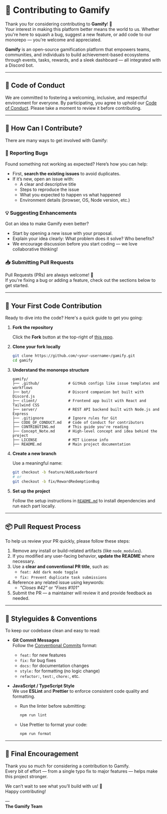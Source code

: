 # 🤝 Contributing to Gamify

Thank you for considering contributing to **Gamify**! 🎉  
Your interest in making this platform better means the world to us. Whether you're here to squash a bug, suggest a new feature, or add code to our monorepo — you're welcome and appreciated.

**Gamify** is an open-source gamification platform that empowers teams, communities, and individuals to build achievement-based ecosystems through events, tasks, rewards, and a sleek dashboard — all integrated with a Discord bot.

---

## 📜 Code of Conduct

We are committed to fostering a welcoming, inclusive, and respectful environment for everyone. By participating, you agree to uphold our [Code of Conduct](CODE_OF_CONDUCT.md). Please take a moment to review it before contributing.

---

## 🌟 How Can I Contribute?

There are many ways to get involved with Gamify:

### 🐛 Reporting Bugs

Found something not working as expected? Here’s how you can help:

- First, **search the existing issues** to avoid duplicates.
- If it’s new, open an issue with:
  - A clear and descriptive title
  - Steps to reproduce the issue
  - What you expected to happen vs what happened
  - Environment details (browser, OS, Node version, etc.)

### 💡 Suggesting Enhancements

Got an idea to make Gamify even better?

- Start by opening a new issue with your proposal.
- Explain your idea clearly: What problem does it solve? Who benefits?
- We encourage discussion before you start coding — we love collaborative thinking!

### 📥 Submitting Pull Requests

Pull Requests (PRs) are always welcome! 🙌  
If you're fixing a bug or adding a feature, check out the sections below to get started.

---

## 🚀 Your First Code Contribution

Ready to dive into the code? Here's a quick guide to get you going:

1. **Fork the repository**

   Click the **Fork** button at the top-right of [this repo](https://github.com/gollabharath/gamify).

2. **Clone your fork locally**

   ```bash
   git clone https://github.com/<your-username>/gamify.git
   cd gamify
   ```

3. **Understand the monorepo structure**

   ```
   gamify/
   ├── .github/             # GitHub configs like issue templates and workflows
   ├── bot/                 # Discord companion bot built with Discord.js
   ├── client/              # Frontend app built with React and Tailwind CSS
   ├── server/              # REST API backend built with Node.js and Express
   ├── .gitignore           # Ignore rules for Git
   ├── CODE_OF_CONDUCT.md   # Code of Conduct for contributors
   ├── CONTRIBUTING.md      # This guide you're reading
   ├── Concept_Note.md      # High-level concept and idea behind the project
   ├── LICENSE              # MIT License info
   ├── README.md            # Main project documentation

   ```

4. **Create a new branch**

   Use a meaningful name:

   ```bash
   git checkout -b feature/AddLeaderboard
   # or
   git checkout -b fix/RewardRedemptionBug
   ```

5. **Set up the project**

   Follow the setup instructions in [`README.md`](./README.md) to install dependencies and run each part locally.

---

## 📦 Pull Request Process

To help us review your PR quickly, please follow these steps:

1. Remove any install or build-related artifacts (like `node_modules`).
2. If you modified any user-facing behavior, **update the README** where necessary.
3. Use a **clear and conventional PR title**, such as:
   - `feat: Add dark mode toggle`
   - `fix: Prevent duplicate task submissions`
4. Reference any related issue using keywords:
   - _"Closes #42"_ or _"Fixes #101"_
5. Submit the PR — a maintainer will review it and provide feedback as needed.

---

## 🧭 Styleguides & Conventions

To keep our codebase clean and easy to read:

- **Git Commit Messages**  
  Follow the [Conventional Commits](https://www.conventionalcommits.org/en/v1.0.0/) format:

  - `feat:` for new features
  - `fix:` for bug fixes
  - `docs:` for documentation changes
  - `style:` for formatting (no logic change)
  - `refactor:`, `test:`, `chore:`, etc.

- **JavaScript / TypeScript Style**  
  We use **ESLint** and **Prettier** to enforce consistent code quality and formatting.
  - Run the linter before submitting:
    ```bash
    npm run lint
    ```
  - Use Prettier to format your code:
    ```bash
    npm run format
    ```

---

## 💖 Final Encouragement

Thank you so much for considering a contribution to Gamify.  
Every bit of effort — from a single typo fix to major features — helps make this project stronger.

We can’t wait to see what you’ll build with us! 🚀  
Happy contributing!

—  
**The Gamify Team**

